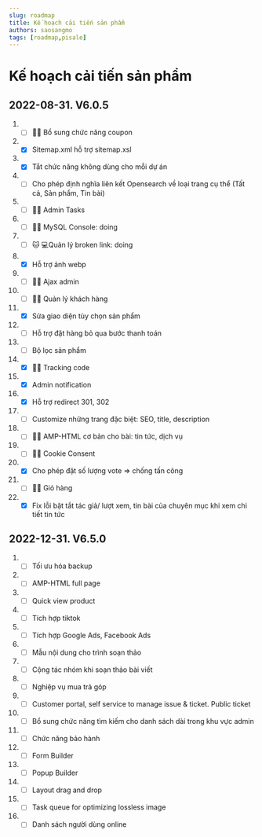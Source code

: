 ```yaml
---
slug: roadmap
title: Kế hoạch cải tiến sản phẩm
authors: saosangmo
tags: [roadmap,pisale]
---
```


# Kế hoạch cải tiến sản phẩm
## 2022-08-31. V6.0.5
1. - [ ] 🐱‍💻 Bổ sung chức năng coupon
2. - [x] Sitemap.xml hỗ trợ sitemap.xsl
3. - [x] Tắt chức năng không dùng cho mỗi dự án
4. - [ ] Cho phép định nghĩa liên kết Opensearch về loại trang cụ thể (Tất cả, Sản phẩm, Tin bài)
5. - [ ] 🐱‍💻 Admin Tasks
6. - [ ] 🐱‍💻 MySQL Console: doing
7. - [ ] 🐱‍ 💻Quản lý broken link: doing
8. - [x] Hỗ trợ ảnh webp
9. - [ ] 🐱‍💻 Ajax admin
10. - [ ] 🐱‍💻 Quản lý khách hàng
11. - [x] Sửa giao diện tùy chọn sản phẩm
12. - [ ] Hỗ trợ đặt hàng bỏ qua bước thanh toán
13. - [ ] Bộ lọc sản phẩm
14. - [x] 🐱‍💻 Tracking code
15. - [x] Admin notification
16. - [x] Hỗ trợ redirect 301, 302
17. - [ ] Customize những trang đặc biệt: SEO, title, description
18. - [ ] 🐱‍💻 AMP-HTML cơ bản cho bài: tin tức, dịch vụ
19. - [ ] 🐱‍💻 Cookie Consent 
20. - [x] Cho phép đặt số lượng vote => chống tấn công
21. - [ ] 🐱‍💻 Giỏ hàng
22. - [x] Fix lỗi bật tắt tác giả/ lượt xem, tin bài của chuyên mục khi xem chi tiết tin tức

## 2022-12-31. V6.5.0
1. - [ ] Tối ưu hóa backup
2. - [ ] AMP-HTML full page
3. - [ ] Quick view product
6. - [ ] Tích hợp tiktok
7. - [ ] Tích hợp Google Ads, Facebook Ads
8. - [ ] Mẫu nội dung cho trình soạn thảo
9. - [ ] Cộng tác nhóm khi soạn thảo bài viết
10. - [ ] Nghiệp vụ mua trả góp
11. - [ ] Customer portal, self service to manage issue & ticket. Public ticket
12. - [ ] Bổ sung chức năng tìm kiếm cho danh sách dài trong khu vực admin
13. - [ ] Chức năng bảo hành
14. - [ ] Form Builder
15. - [ ] Popup Builder
16. - [ ] Layout drag and drop
17. - [ ] Task queue for optimizing lossless image
18. - [ ] Danh sách người dùng online
